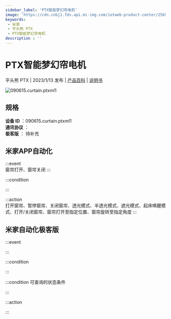 ```yaml
---
sidebar_label: 'PTX智能梦幻帘电机'
image: 'https://cdn.cnbj1.fds.api.mi-img.com/iotweb-product-center/25b5532d496d695e631e2fc151839a21_1672965197035.png?GalaxyAccessKeyId=AKVGLQWBOVIRQ3XLEW&Expires=9223372036854775807&Signature=WcCWixltBLW+lVTslz3NBGhmt+k='
keywords: 
 - 米家
 - 平头熊 PTX
 - PTX智能梦幻帘电机
description : ''
---
```

# PTX智能梦幻帘电机

平头熊 PTX | 2023/1/13 发布 | [产品百科](https://home.mi.com/webapp/content/baike/product/index.html?model=090615.curtain.ptxml1/) | [说明书](https://home.mi.com/views/introduction.html?model=090615.curtain.ptxml1&region=cn)

![090615.curtain.ptxml1](https://cdn.cnbj1.fds.api.mi-img.com/iotweb-product-center/25b5532d496d695e631e2fc151839a21_1672965197035.png?GalaxyAccessKeyId=AKVGLQWBOVIRQ3XLEW&Expires=9223372036854775807&Signature=WcCWixltBLW+lVTslz3NBGhmt+k=)

## 规格  
> 
**设备 ID** ：090615.curtain.ptxml1  
**通讯协议** ：  
**极客版**  ： 待补充 


## 米家APP自动化  

:::event  
窗帘打开、窗帘关闭
:::

:::condition  

:::

:::action   
打开窗帘、暂停窗帘、关闭窗帘、透光模式、半透光模式、遮光模式、起床唤醒模式、打开/关闭窗帘、窗帘打开至指定位置、窗帘旋转至指定角度
:::

## 米家自动化极客版  

:::event  

:::

:::condition  

:::

:::condition 可查询的状态条件  

:::

:::action  

:::

        
